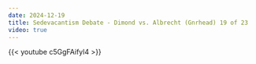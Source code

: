 ```yaml
---
date: 2024-12-19
title: Sedevacantism Debate - Dimond vs. Albrecht (Gnrhead) 19 of 23
video: true
---
```



{{< youtube c5GgFAifyl4 >}}
